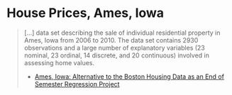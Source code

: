 # House Prices, Ames, Iowa #

> [...] data set describing the sale of individual residential property in Ames, Iowa from 2006 to 2010. The data set contains 2930 observations and a large number of explanatory variables (23 nominal, 23 ordinal, 14 discrete, and 20 continuous) involved in assessing home values.
> - [Ames, Iowa: Alternative to the Boston Housing Data as an End of Semester Regression Project](http://jse.amstat.org/v19n3/decock.pdf)
